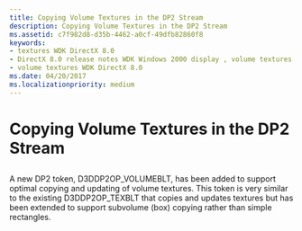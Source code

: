 ```yaml
---
title: Copying Volume Textures in the DP2 Stream
description: Copying Volume Textures in the DP2 Stream
ms.assetid: c7f982d8-d35b-4462-a0cf-49dfb82860f8
keywords:
- textures WDK DirectX 8.0
- DirectX 8.0 release notes WDK Windows 2000 display , volume textures
- volume textures WDK DirectX 8.0
ms.date: 04/20/2017
ms.localizationpriority: medium
---
```


# Copying Volume Textures in the DP2 Stream


## <span id="ddk_copying_volume_textures_in_the_dp2_stream_gg"></span><span id="DDK_COPYING_VOLUME_TEXTURES_IN_THE_DP2_STREAM_GG"></span>


A new DP2 token, D3DDP2OP\_VOLUMEBLT, has been added to support optimal copying and updating of volume textures. This token is very similar to the existing D3DDP2OP\_TEXBLT that copies and updates textures but has been extended to support subvolume (box) copying rather than simple rectangles.

 

 





